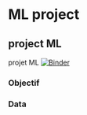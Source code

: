 # ML project

## project ML
projet ML 
[![Binder](https://mybinder.org/badge_logo.svg)](https://mybinder.org/v2/gh/aminkammoun/ML_project/master)
### Objectif

### Data
